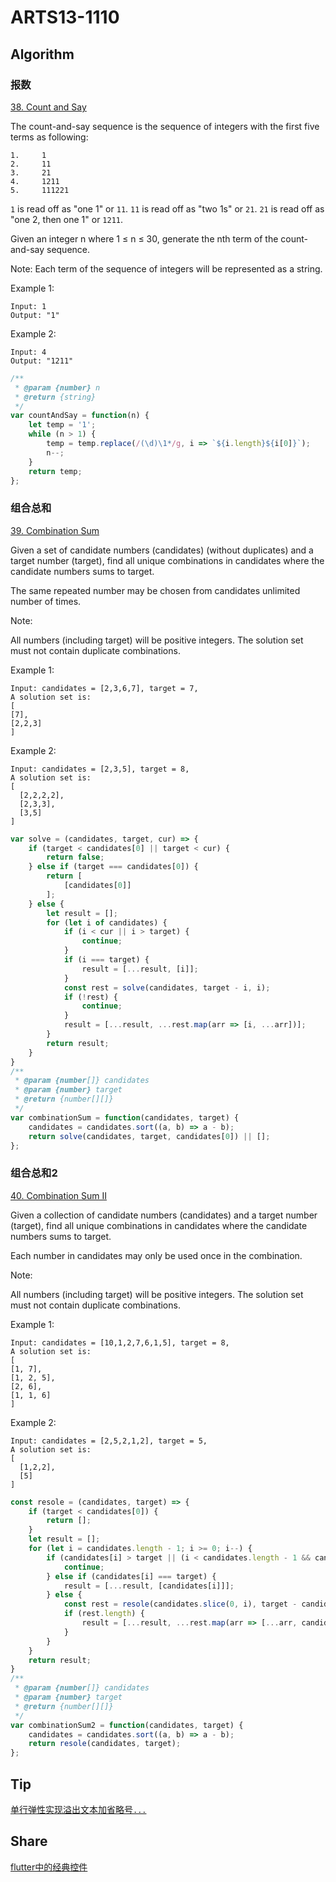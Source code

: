 # ARTS13-1110

## Algorithm

### 报数

[38. Count and Say](https://leetcode-cn.com/problems/count-and-say/)

The count-and-say sequence is the sequence of integers with the first five terms as following:

    1.     1
    2.     11
    3.     21
    4.     1211
    5.     111221

`1` is read off as "one 1" or `11`.
`11` is read off as "two 1s" or `21`.
`21` is read off as "one 2, then one 1" or `1211`.

Given an integer n where 1 ≤ n ≤ 30, generate the nth term of the count-and-say sequence.

Note: Each term of the sequence of integers will be represented as a string.

Example 1:

    Input: 1
    Output: "1"

Example 2:

    Input: 4
    Output: "1211"

```javascript
/**
 * @param {number} n
 * @return {string}
 */
var countAndSay = function(n) {
    let temp = '1';
    while (n > 1) {
        temp = temp.replace(/(\d)\1*/g, i => `${i.length}${i[0]}`);
        n--;
    }
    return temp;
};
```

### 组合总和

[39. Combination Sum](https://leetcode-cn.com/problems/combination-sum/)

Given a set of candidate numbers (candidates) (without duplicates) and a target number (target), find all unique combinations in candidates where the candidate numbers sums to target.

The same repeated number may be chosen from candidates unlimited number of times.

Note:

All numbers (including target) will be positive integers.
The solution set must not contain duplicate combinations.

Example 1:

    Input: candidates = [2,3,6,7], target = 7,
    A solution set is:
    [
    [7],
    [2,2,3]
    ]

Example 2:

    Input: candidates = [2,3,5], target = 8,
    A solution set is:
    [
      [2,2,2,2],
      [2,3,3],
      [3,5]
    ]

```javascript
var solve = (candidates, target, cur) => {
    if (target < candidates[0] || target < cur) {
        return false;
    } else if (target === candidates[0]) {
        return [
            [candidates[0]]
        ];
    } else {
        let result = [];
        for (let i of candidates) {
            if (i < cur || i > target) {
                continue;
            }
            if (i === target) {
                result = [...result, [i]];
            }
            const rest = solve(candidates, target - i, i);
            if (!rest) {
                continue;
            }
            result = [...result, ...rest.map(arr => [i, ...arr])];
        }
        return result;
    }
}
/**
 * @param {number[]} candidates
 * @param {number} target
 * @return {number[][]}
 */
var combinationSum = function(candidates, target) {
    candidates = candidates.sort((a, b) => a - b);
    return solve(candidates, target, candidates[0]) || [];
};
```

### 组合总和2

[40. Combination Sum II](https://leetcode-cn.com/problems/combination-sum-ii/)

Given a collection of candidate numbers (candidates) and a target number (target), find all unique combinations in candidates where the candidate numbers sums to target.

Each number in candidates may only be used once in the combination.

Note:

All numbers (including target) will be positive integers.
The solution set must not contain duplicate combinations.

Example 1:

    Input: candidates = [10,1,2,7,6,1,5], target = 8,
    A solution set is:
    [
    [1, 7],
    [1, 2, 5],
    [2, 6],
    [1, 1, 6]
    ]

Example 2:

    Input: candidates = [2,5,2,1,2], target = 5,
    A solution set is:
    [
      [1,2,2],
      [5]
    ]

```javascript
const resole = (candidates, target) => {
    if (target < candidates[0]) {
        return [];
    }
    let result = [];
    for (let i = candidates.length - 1; i >= 0; i--) {
        if (candidates[i] > target || (i < candidates.length - 1 && candidates[i] === candidates[i + 1])) {
            continue;
        } else if (candidates[i] === target) {
            result = [...result, [candidates[i]]];
        } else {
            const rest = resole(candidates.slice(0, i), target - candidates[i]);
            if (rest.length) {
                result = [...result, ...rest.map(arr => [...arr, candidates[i]])];
            }
        }
    }
    return result;
}
/**
 * @param {number[]} candidates
 * @param {number} target
 * @return {number[][]}
 */
var combinationSum2 = function(candidates, target) {
    candidates = candidates.sort((a, b) => a - b);
    return resole(candidates, target);
};
```

## Tip

[单行弹性实现溢出文本加省略号`...`](https://github.com/kindboy/arts/Tip/单行弹性实现文本溢出加省略号.md)

## Share

[flutter中的经典控件](https://github.com/kindboy/arts/blob/59caca0925967b4d8821560511685eff10a3f9c3/Share/flutter/flutter%E4%B8%AD%E7%9A%84%E7%BB%8F%E5%85%B8%E6%8E%A7%E4%BB%B6.md)
